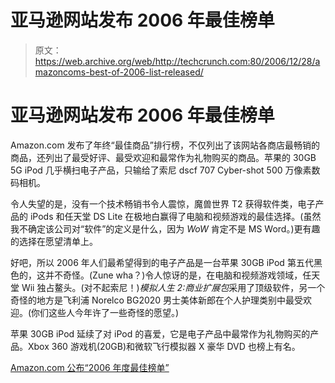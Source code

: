 # 亚马逊网站发布 2006 年最佳榜单

> 原文：<https://web.archive.org/web/http://techcrunch.com:80/2006/12/28/amazoncoms-best-of-2006-list-released/>

# 亚马逊网站发布 2006 年最佳榜单

Amazon.com 发布了年终“最佳商品”排行榜，不仅列出了该网站各商店最畅销的商品，还列出了最受好评、最受欢迎和最常作为礼物购买的商品。苹果的 30GB 5G iPod 几乎横扫电子产品，只输给了索尼 dscf 707 Cyber-shot 500 万像素数码相机。

令人失望的是，没有一个技术畅销书令人震惊，魔兽世界 T2 获得软件类，电子产品的 iPods 和任天堂 DS Lite 在极地白赢得了电脑和视频游戏的最佳选择。(虽然我不确定该公司对“软件”的定义是什么，因为 *WoW* 肯定不是 MS Word。)更有趣的选择在愿望清单上。

好吧，所以 2006 年人们最希望得到的电子产品是一台苹果 30GB iPod 第五代黑色的，这并不奇怪。(Zune wha？)令人惊讶的是，在电脑和视频游戏领域，任天堂 Wii 独占鳌头。(对不起索尼！)*模拟人生 2:商业扩展包*采用了顶级软件，另一个奇怪的地方是飞利浦 Norelco BG2020 男士美体新郎在个人护理类别中最受欢迎。(你们这些人今年许了一些奇怪的愿望。)

苹果 30GB iPod 延续了对 iPod 的喜爱，它是电子产品中最常作为礼物购买的产品。Xbox 360 游戏机(20GB)和微软飞行模拟器 X 豪华 DVD 也榜上有名。

[Amazon.com 公布“2006 年度最佳榜单”](https://web.archive.org/web/20200806015556/http://phx.corporate-ir.net/phoenix.zhtml?c=176060&p=irol-newsArticle&ID=945100&highlight=)